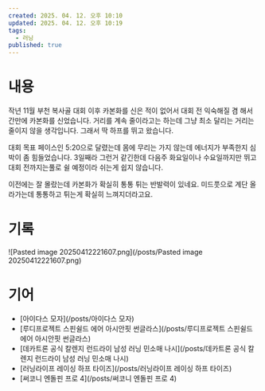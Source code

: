 ```yaml
---
created: 2025. 04. 12. 오후 10:10
updated: 2025. 04. 12. 오후 10:19
tags:
  - 러닝
published: true
---
```


# 내용

작년 11월 부천 복사골 대회 이후 카본화를 신은 적이 없어서 대회 전 익숙해질 겸 해서 간만에 카본화를 신었습니다. 거리를 계속 줄이라고는 하는데 그냥 최소 달리는 거리는 줄이지 않을 생각입니다. 그래서 딱 하프를 뛰고 왔습니다.

대회 목표 페이스인 5:20으로 달렸는데 몸에 무리는 가지 않는데 에너지가 부족한지 심박이 좀 힘들었습니다. 3일째라 그런거 같긴한데 다음주 화요일이나 수요일까지만 뛰고 대회 전까지는풀로 쉴 예정이라 쉬는게 쉽지 않습니다.

이전에는 잘 몰랐는데 카본화가 확실히 통통 튀는 반발력이 있네요. 미드풋으로 계단 올라가는데 통통하고 튀는게 확실히 느껴지더라고요.

# 기록

![Pasted image 20250412221607.png](/posts/Pasted image 20250412221607.png)

# 기어

- [아이다스 모자](/posts/아이다스 모자)
- [루디프로젝트 스핀쉴드 에어 아시안핏 썬글라스](/posts/루디프로젝트 스핀쉴드 에어 아시안핏 썬글라스)
- [데카트론 공식 칼렌지 런드라이 남성 러닝 민소매 나시](/posts/데카트론 공식 칼렌지 런드라이 남성 러닝 민소매 나시)
- [러닝라이프 레이싱 하프 타이즈](/posts/러닝라이프 레이싱 하프 타이즈)
- [써코니 엔돌핀 프로 4](/posts/써코니 엔돌핀 프로 4)
